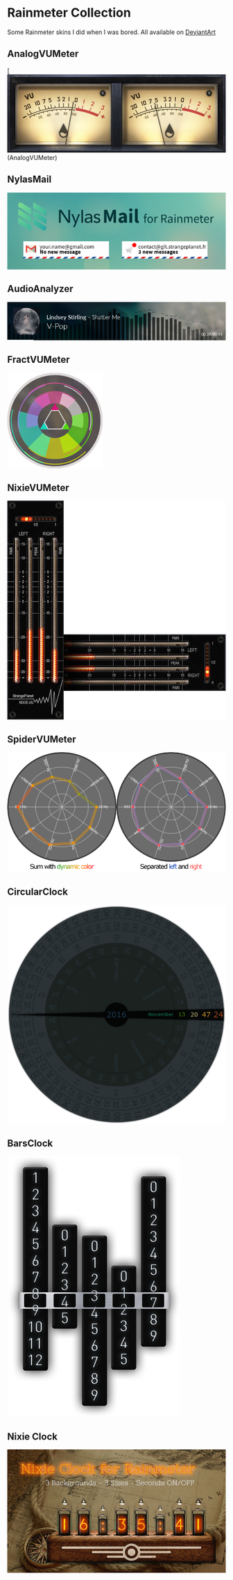 # Rainmeter Collection

Some Rainmeter skins I did when I was bored. All available on [DeviantArt](http://mistic100.deviantart.com/gallery/61022491/Rainmeter)

## AnalogVUMeter

[![AnalogVUMeter](AnalogVUMeter/Preview.png)(AnalogVUMeter)

## NylasMail

[![NylasMail](NylasMail/Preview.png)](NylasMail)

## AudioAnalyzer

[![AudioAnalyzer](AudioAnalyzer/Preview.png)](AudioAnalyzer)

## FractVUMeter

[![FractVUMeter](FractVUMeter/Preview.png)](FractVUMeter)

## NixieVUMeter

[![NixieVUMeter](NixieVUMeter/Preview.png)](NixieVUMeter)

## SpiderVUMeter

[![SpiderVUMeter](SpiderVUMeter/Preview.png)](SpiderVUMeter)

## CircularClock

[![CircularClock](CircularClock/Preview.png)](CircularClock)

## BarsClock

[![BarsClock](BarsClock/Preview.png)](BarsClock)

## Nixie Clock

[![NixieClock](NixieClock/Preview.png)](NixieClock)